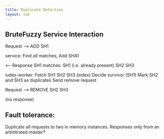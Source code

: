 ```yaml
---
title: Duplicate Detection
layout: sub
---
```


## BruteFuzzy Service Interaction

Request  --> ADD SH1

service: Find *all* matches, Add SHA1

<-- Response SH1 matches: SH1 (i.e. already present) SH2 SH3

iudex-worker:
    Fetch SH1 SH2 SH3 (index)
    Decide survivor (SH1)
    Mark SH2 and SH3 as duplicates
    Send remove request

Request  --> REMOVE SH2 SH3

(no response)

## Fault tolerance:

Duplicate all requests to two in memory instances.
Responses only from an arbititrated master?
